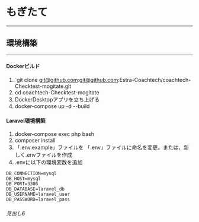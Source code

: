 # もぎたて
---
## 環境構築
---
#### Dockerビルド
  1. `git clone git@github.com:git@github.com:Estra-Coachtech/coachtech-Checktest-mogitate.git
  2. cd coachtech-Checktest-mogitate
  3. DockerDesktopアプリを立ち上げる
  4. docker-compose up -d --build
#### Laravel環境構築
  1. docker-compose exec php bash
  2. composer install
  3. 「.env.example」ファイルを 「.env」ファイルに命名を変更。または、新しく.envファイルを作成
  4. .envに以下の環境変数を追加
```
DB_CONNECTION=mysql
DB_HOST=mysql
DB_PORT=3306
DB_DATABASE=laravel_db
DB_USERNAME=laravel_user
DB_PASSWORD=laravel_pass
```
###### 見出し6

